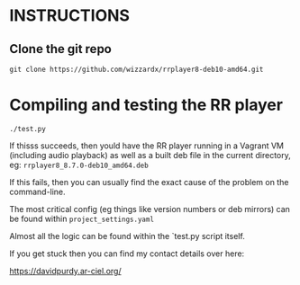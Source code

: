# INSTRUCTIONS

## Clone the git repo

```
git clone https://github.com/wizzardx/rrplayer8-deb10-amd64.git
```

# Compiling and testing the RR player

```
./test.py
```

If thisss succeeds, then yould have the RR player running in a Vagrant VM (including audio playback) as well as a built deb file in the current directory, eg: `rrplayer8_8.7.0-deb10_amd64.deb `

If this fails, then you can usually find the exact cause of the problem on the command-line.

The most critical config (eg things like version numbers or deb mirrors) can be found within `project_settings.yaml`

Almost all the logic can be  found within the `test.py script itself.

If you get stuck then you can find my contact details over here:

https://davidpurdy.ar-ciel.org/
